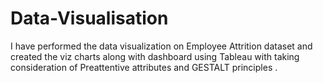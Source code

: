 # Data-Visualisation
I have performed the data visualization on Employee Attrition dataset and created the viz charts along with dashboard using Tableau with taking consideration of Preattentive attributes and GESTALT principles .
